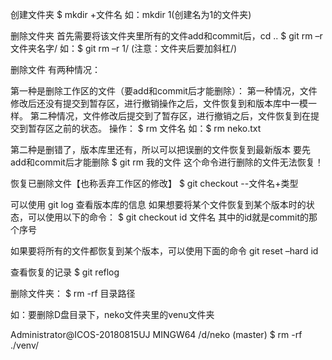 创建文件夹
$ mkdir +文件名
如：mkdir 1(创建名为1的文件夹)

删除文件夹
首先需要将该文件夹里所有的文件add和commit后，cd ..
$ git rm –r 文件夹名字/
如：$ git rm –r 1/ (注意：文件夹后要加斜杠/)

删除文件
有两种情况： 

第一种是删除工作区的文件（要add和commit后才能删除）：
第一种情况，文件修改后还没有提交到暂存区，进行撤销操作之后，文件恢复到和版本库中一模一样。
第二种情况，文件修改后提交到了暂存区，进行撤销之后，文件恢复到在提交到暂存区之前的状态。
操作：
$ rm 文件名
如：$ rm neko.txt

第二种是删错了，版本库里还有，所以可以把误删的文件恢复到最新版本
要先add和commit后才能删除
$ git rm 我的文件
这个命令进行删除的文件无法恢复！

恢复已删除文件【也称丢弃工作区的修改】
$ git checkout --文件名+类型

可以使用 git log 查看版本库的信息
如果想要将某个文件恢复到某个版本时的状态，可以使用以下的命令：
$ git checkout id 文件名
其中的id就是commit的那个序号

如果要将所有的文件都恢复到某个版本，可以使用下面的命令
git reset –hard id

查看恢复的记录
$ git reflog

删除文件夹：
$ rm -rf 目录路径

如：要删除D盘目录下，neko文件夹里的venu文件夹

Administrator@ICOS-20180815UJ MINGW64 /d/neko (master)
$ rm -rf ./venv/


